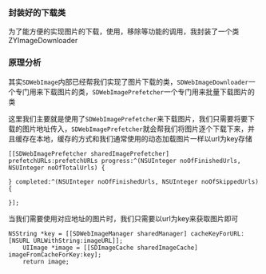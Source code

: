 

### 封装好的下载类

为了能方便的实现图片的下载，使用，移除等功能的调用，我封装了一个类ZYImageDownloader

### 原理分析

其实`SDWebImage`内部已经帮我们实现了图片下载的类，`SDWebImageDownloader`一个专门用来下载图片的类，`SDWebImagePrefetcher`一个专门用来批量下载图片的类

这里我们主要就是使用了`SDWebImagePrefetcher`来下载图片，我们只需要将要下载的图片地址传入，`SDWebImagePrefetcher`就会帮我们将图片逐个下载下来，并且缓存在本地，缓存的方式和我们通常使用的动态加载图片一样以url为key存储

```
[[SDWebImagePrefetcher sharedImagePrefetcher] prefetchURLs:prefetchURLs progress:^(NSUInteger noOfFinishedUrls, NSUInteger noOfTotalUrls) {
        
} completed:^(NSUInteger noOfFinishedUrls, NSUInteger noOfSkippedUrls) {
        
}];

```
当我们需要使用对应地址的图片时，我们只需要以url为key来获取图片即可

```
NSString *key = [[SDWebImageManager sharedManager] cacheKeyForURL:[NSURL URLWithString:imageURL]];
    UIImage *image = [[SDImageCache sharedImageCache] imageFromCacheForKey:key];
    return image;
```
